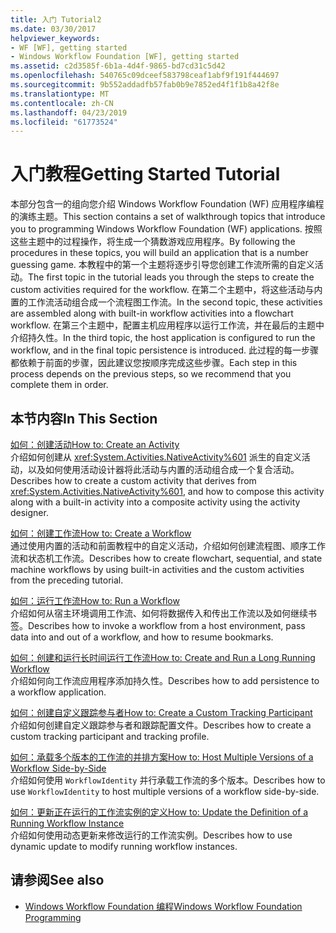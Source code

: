 ```yaml
---
title: 入门 Tutorial2
ms.date: 03/30/2017
helpviewer_keywords:
- WF [WF], getting started
- Windows Workflow Foundation [WF], getting started
ms.assetid: c2d3585f-6b1a-4d4f-9865-bd7cd31c5d42
ms.openlocfilehash: 540765c09dceef583798ceaf1abf9f191f444697
ms.sourcegitcommit: 9b552addadfb57fab0b9e7852ed4f1f1b8a42f8e
ms.translationtype: MT
ms.contentlocale: zh-CN
ms.lasthandoff: 04/23/2019
ms.locfileid: "61773524"
---
```

# <a name="getting-started-tutorial"></a><span data-ttu-id="a78bd-102">入门教程</span><span class="sxs-lookup"><span data-stu-id="a78bd-102">Getting Started Tutorial</span></span>
<span data-ttu-id="a78bd-103">本部分包含一的组向您介绍 Windows Workflow Foundation (WF) 应用程序编程的演练主题。</span><span class="sxs-lookup"><span data-stu-id="a78bd-103">This section contains a set of walkthrough topics that introduce you to programming Windows Workflow Foundation (WF) applications.</span></span> <span data-ttu-id="a78bd-104">按照这些主题中的过程操作，将生成一个猜数游戏应用程序。</span><span class="sxs-lookup"><span data-stu-id="a78bd-104">By following the procedures in these topics, you will build an application that is a number guessing game.</span></span> <span data-ttu-id="a78bd-105">本教程中的第一个主题将逐步引导您创建工作流所需的自定义活动。</span><span class="sxs-lookup"><span data-stu-id="a78bd-105">The first topic in the tutorial leads you through the steps to create the custom activities required for the workflow.</span></span> <span data-ttu-id="a78bd-106">在第二个主题中，将这些活动与内置的工作流活动组合成一个流程图工作流。</span><span class="sxs-lookup"><span data-stu-id="a78bd-106">In the second topic, these activities are assembled along with built-in workflow activities into a flowchart workflow.</span></span> <span data-ttu-id="a78bd-107">在第三个主题中，配置主机应用程序以运行工作流，并在最后的主题中介绍持久性。</span><span class="sxs-lookup"><span data-stu-id="a78bd-107">In the third topic, the host application is configured to run the workflow, and in the final topic persistence is introduced.</span></span> <span data-ttu-id="a78bd-108">此过程的每一步骤都依赖于前面的步骤，因此建议您按顺序完成这些步骤。</span><span class="sxs-lookup"><span data-stu-id="a78bd-108">Each step in this process depends on the previous steps, so we recommend that you complete them in order.</span></span>  
  
## <a name="in-this-section"></a><span data-ttu-id="a78bd-109">本节内容</span><span class="sxs-lookup"><span data-stu-id="a78bd-109">In This Section</span></span>  
 [<span data-ttu-id="a78bd-110">如何：创建活动</span><span class="sxs-lookup"><span data-stu-id="a78bd-110">How to: Create an Activity</span></span>](how-to-create-an-activity.md)  
 <span data-ttu-id="a78bd-111">介绍如何创建从 <xref:System.Activities.NativeActivity%601> 派生的自定义活动，以及如何使用活动设计器将此活动与内置的活动组合成一个复合活动。</span><span class="sxs-lookup"><span data-stu-id="a78bd-111">Describes how to create a custom activity that derives from <xref:System.Activities.NativeActivity%601>, and how to compose this activity along with a built-in activity into a composite activity using the activity designer.</span></span>  
  
 [<span data-ttu-id="a78bd-112">如何：创建工作流</span><span class="sxs-lookup"><span data-stu-id="a78bd-112">How to: Create a Workflow</span></span>](how-to-create-a-workflow.md)  
 <span data-ttu-id="a78bd-113">通过使用内置的活动和前面教程中的自定义活动，介绍如何创建流程图、顺序工作流和状态机工作流。</span><span class="sxs-lookup"><span data-stu-id="a78bd-113">Describes how to create flowchart, sequential, and state machine workflows by using built-in activities and the custom activities from the preceding tutorial.</span></span>  
  
 [<span data-ttu-id="a78bd-114">如何：运行工作流</span><span class="sxs-lookup"><span data-stu-id="a78bd-114">How to: Run a Workflow</span></span>](how-to-run-a-workflow.md)  
 <span data-ttu-id="a78bd-115">介绍如何从宿主环境调用工作流、如何将数据传入和传出工作流以及如何继续书签。</span><span class="sxs-lookup"><span data-stu-id="a78bd-115">Describes how to invoke a workflow from a host environment, pass data into and out of a workflow, and how to resume bookmarks.</span></span>  
  
 [<span data-ttu-id="a78bd-116">如何：创建和运行长时间运行工作流</span><span class="sxs-lookup"><span data-stu-id="a78bd-116">How to: Create and Run a Long Running Workflow</span></span>](how-to-create-and-run-a-long-running-workflow.md)  
 <span data-ttu-id="a78bd-117">介绍如何向工作流应用程序添加持久性。</span><span class="sxs-lookup"><span data-stu-id="a78bd-117">Describes how to add persistence to a workflow application.</span></span>  
  
 [<span data-ttu-id="a78bd-118">如何：创建自定义跟踪参与者</span><span class="sxs-lookup"><span data-stu-id="a78bd-118">How to: Create a Custom Tracking Participant</span></span>](how-to-create-a-custom-tracking-participant.md)  
 <span data-ttu-id="a78bd-119">介绍如何创建自定义跟踪参与者和跟踪配置文件。</span><span class="sxs-lookup"><span data-stu-id="a78bd-119">Describes how to create a custom tracking participant and tracking profile.</span></span>  
  
 [<span data-ttu-id="a78bd-120">如何：承载多个版本的工作流的并排方案</span><span class="sxs-lookup"><span data-stu-id="a78bd-120">How to: Host Multiple Versions of a Workflow Side-by-Side</span></span>](how-to-host-multiple-versions-of-a-workflow-side-by-side.md)  
 <span data-ttu-id="a78bd-121">介绍如何使用 `WorkflowIdentity` 并行承载工作流的多个版本。</span><span class="sxs-lookup"><span data-stu-id="a78bd-121">Describes how to use `WorkflowIdentity` to host multiple versions of a workflow side-by-side.</span></span>  
  
 [<span data-ttu-id="a78bd-122">如何：更新正在运行的工作流实例的定义</span><span class="sxs-lookup"><span data-stu-id="a78bd-122">How to: Update the Definition of a Running Workflow Instance</span></span>](how-to-update-the-definition-of-a-running-workflow-instance.md)  
 <span data-ttu-id="a78bd-123">介绍如何使用动态更新来修改运行的工作流实例。</span><span class="sxs-lookup"><span data-stu-id="a78bd-123">Describes how to use dynamic update to modify running workflow instances.</span></span>  
  
## <a name="see-also"></a><span data-ttu-id="a78bd-124">请参阅</span><span class="sxs-lookup"><span data-stu-id="a78bd-124">See also</span></span>

- [<span data-ttu-id="a78bd-125">Windows Workflow Foundation 编程</span><span class="sxs-lookup"><span data-stu-id="a78bd-125">Windows Workflow Foundation Programming</span></span>](programming.md)
